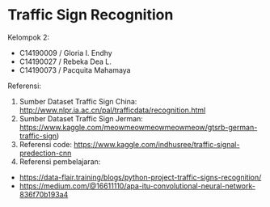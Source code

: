 # Traffic Sign Recognition
Kelompok 2:
- C14190009 / Gloria I. Endhy
- C14190027 / Rebeka Dea L.
- C14190073 / Pacquita Mahamaya

Referensi:
1. Sumber Dataset Traffic Sign China:
http://www.nlpr.ia.ac.cn/pal/trafficdata/recognition.html
2. Sumber Dataset Traffic Sign Jerman:
https://www.kaggle.com/meowmeowmeowmeowmeow/gtsrb-german-traffic-sign)
3. Referensi code:
https://www.kaggle.com/indhusree/traffic-signal-predection-cnn
4. Referensi pembelajaran:
- https://data-flair.training/blogs/python-project-traffic-signs-recognition/
- https://medium.com/@16611110/apa-itu-convolutional-neural-network-836f70b193a4

